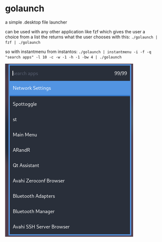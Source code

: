 # golaunch
a simple .desktop file launcher

can be used with any other application like fzf which gives the user a choice from a list the returns what the user chooses
with this:
  `./golaunch | fzf | ./golaunch`

so with instantmenu from instantos:
  `./golaunch | instantmenu -i -f -q "search apps" -l 10 -c -w -1 -h -1 -bw 4 | ./golaunch`

![Example](golaunch.png)
